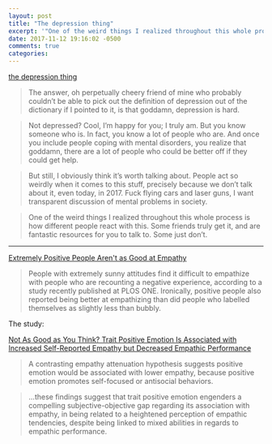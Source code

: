 ```yaml
---
layout: post
title: "The depression thing"
excerpt: '"One of the weird things I realized throughout this whole process is how different people react with this. Some friends truly get it, and are fantastic resources for you to talk to. Some just don’t."'
date: 2017-11-12 19:16:02 -0500
comments: true
categories: 
---
```


[the depression thing](https://zachholman.com/posts/the-depression-thing)

> The answer, oh perpetually cheery friend of mine who probably couldn’t be able to pick out the definition of depression out of the dictionary if I pointed to it, is that goddamn, depression is hard. 

> Not depressed? Cool, I’m happy for you; I truly am. But you know someone who is. In fact, you know a lot of people who are. And once you include people coping with mental disorders, you realize that goddamn, there are a lot of people who could be better off if they could get help.

> But still, I obviously think it’s worth talking about. People act so weirdly when it comes to this stuff, precisely because we don’t talk about it, even today, in 2017. Fuck flying cars and laser guns, I want transparent discussion of mental problems in society.

> One of the weird things I realized throughout this whole process is how different people react with this. Some friends truly get it, and are fantastic resources for you to talk to. Some just don’t.

---

[Extremely Positive People Aren't as Good at Empathy](http://bigthink.com/ideafeed/extremely-positive-people-overestimate-their-ability-to-empathize)

> People with extremely sunny attitudes find it difficult to empathize with people who are recounting a negative experience, according to a study recently published at PLOS ONE. Ironically, positive people also reported being better at empathizing than did people who labelled themselves as slightly less than bubbly.

The study:

[Not As Good as You Think? Trait Positive Emotion Is Associated with Increased Self-Reported Empathy but Decreased Empathic Performance](http://journals.plos.org/plosone/article?id=10.1371/journal.pone.0110470)

> A contrasting empathy attenuation hypothesis suggests positive emotion would be associated with lower empathy, because positive emotion promotes self-focused or antisocial behaviors.

> ...these findings suggest that trait positive emotion engenders a compelling subjective-objective gap regarding its association with empathy, in being related to a heightened perception of empathic tendencies, despite being linked to mixed abilities in regards to empathic performance.
